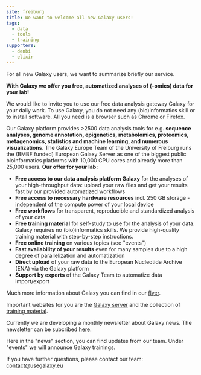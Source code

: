 ```yaml
---
site: freiburg
title: We want to welcome all new Galaxy users!
tags:
  - data
  - tools
  - training
supporters:
  - denbi
  - elixir
---
```


For all new Galaxy users, we want to summarize briefly our service.

__With Galaxy we offer you free, automatized analyses of (-omics) data for your lab!__

We would like to invite you to use our free data analysis gateway Galaxy for your daily work. To use Galaxy, you do not need any (bio)informatics skill or to install software. All you need is a browser such as Chrome or Firefox.

Our Galaxy platform provides >2500 data analysis tools for e.g. __sequence analyses, genome annotation, epigenetics, metabolomics, proteomics, metagenomics, statistics and machine learning, and numerous visualizations__.
The Galaxy Europe Team of the University of Freiburg runs the (BMBF funded) European Galaxy Server as one of the biggest public bioinformatics platforms with 10,000 CPU cores and already more than 25,000 users.
__Our offer for your lab:__
- __Free access to our data analysis platform Galaxy__ for the analyses of your high-throughput data: upload your raw files and get your results fast by our provided automatized workflows
- __Free access to necessary hardware resources__ incl. 250 GB storage - independent of the compute power of your local device
- __Free workflows__ for transparent, reproducible and standardized analysis of your data
- __Free training material__ for self-study to use for the analysis of your data. Galaxy requires no (bio)informatics skills. We provide high-quality training material with step-by-step instructions.
- __Free online training__ on various topics (see "events")
- __Fast availability of your results__ even for many samples due to a high degree of parallelization and automatization
- __Direct upload__ of your raw data to the European Nucleotide Archive (ENA) via the Galaxy platform
- __Support by experts__ of the Galaxy Team to automatize data import/export

Much more information about Galaxy you can find in our [flyer](https://drive.google.com/file/d/1n7zTILNCdwqNKZqIvQHIzzRREfwqcGZX/view?usp=sharing).

Important websites for you are the [Galaxy server](https://usegalaxy.eu) and the collection of [training material](https://training.galaxyproject.org).

Currently we are developing a monthly newsletter about Galaxy news. The newsletter can be subcribed [here](...).

Here in the "news" section, you can find updates from our team. Under "events" we will announce Galaxy trainings.

If you have further questions, please contact our team: contact@usegalaxy.eu
